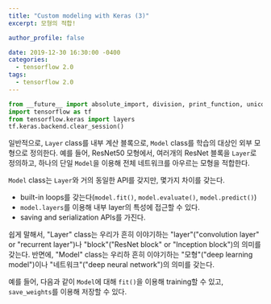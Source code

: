 ```yaml
---
title: "Custom modeling with Keras (3)"
excerpt: 모형의 적합!

author_profile: false

date: 2019-12-30 16:30:00 -0400
categories: 
  - tensorflow 2.0
tags:
  - tensorflow 2.0
---
```

```python
from __future__ import absolute_import, division, print_function, unicode_literals
import tensorflow as tf
from tensorflow.keras import layers
tf.keras.backend.clear_session()
```
일반적으로, `Layer` class를 내부 계산 블록으로, `Model` class를 학습의 대상인 외부 모형으로 정의한다. 예를 들어, ResNet50 모형에서, 여러개의 ResNet 블록을 `Layer`로 정의하고,  하나의 단일 `Model`을 이용해 전체 네트워크를 아우르는 모형을 적합한다.

`Model` class는 `Layer`와 거의 동일한 API를 갖지만, 몇가지 차이를 갖는다.
- built-in loops를 갖는다(`model.fit()`, `model.evaluate()`, `model.predict()`)
- `model.layers`를 이용해 내부 layer의 특성에 접근할 수 있다.
- saving and serialization APIs를 가진다.

쉽게 말해서, "Layer" class는 우리가 흔히 이야기하는 "layer"("convolution layer" or "recurrent layer")나 "block"("ResNet block" or "Inception block")의 의미를 갖는다. 반면에, "Model" class는 우리하 흔히 이야기하는 "모형"("deep learning model")이나 "네트워크"("deep neural network")의 의미를 갖는다.

예를 들어, 다음과 같이 `Model`에 대해 `fit()`을 이용해 training할 수 있고, `save_weights`를 이용해 저장할 수 있다.


<!--stackedit_data:
eyJoaXN0b3J5IjpbLTE5NjY1NTQ5MTUsLTc3MTgzMDg3MiwtMj
AyNzkwMTg1MF19
-->
